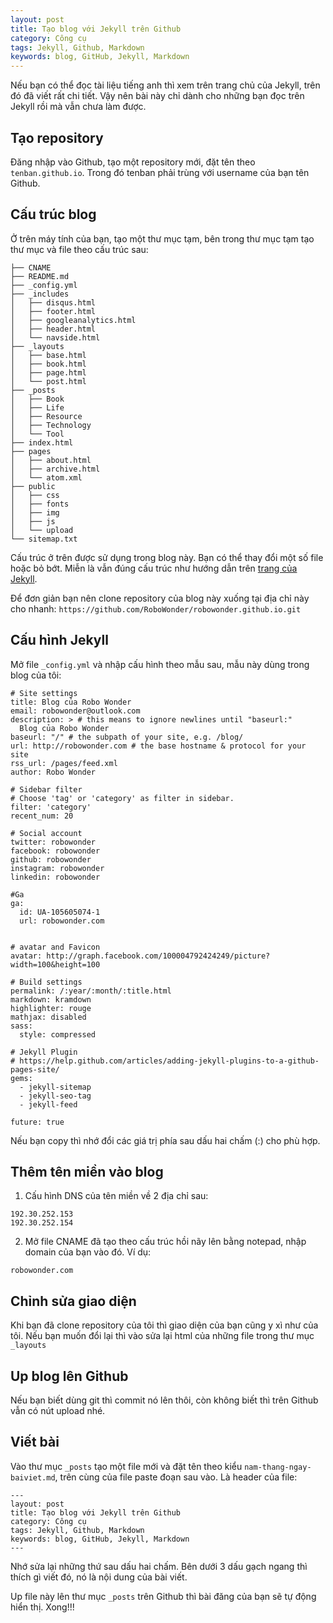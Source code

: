 ```yaml
---
layout: post
title: Tạo blog với Jekyll trên Github
category: Công cụ
tags: Jekyll, Github, Markdown
keywords: blog, GitHub, Jekyll, Markdown
---
```


Nếu bạn có thể đọc tài liệu tiếng anh thì xem trên trang chủ của Jekyll, trên đó đã viết rất chi tiết. Vậy nên bài này chỉ dành cho những bạn đọc trên Jekyll rồi mà vẫn chưa làm được.

## Tạo repository

Đăng nhập vào Github, tạo một repository mới, đặt tên theo `tenban.github.io`. Trong đó tenban phải trùng với username của bạn tên Github.

## Cấu trúc blog

Ở trên máy tính của bạn, tạo một thư mục tạm, bên trong thư mục tạm tạo thư mục và file theo cấu trúc sau:

```
├── CNAME
├── README.md
├── _config.yml
├── _includes
│   ├── disqus.html
│   ├── footer.html
│   ├── googleanalytics.html
│   ├── header.html
│   └── navside.html
├── _layouts
│   ├── base.html
│   ├── book.html
│   ├── page.html
│   └── post.html
├── _posts
│   ├── Book
│   ├── Life
│   ├── Resource
│   ├── Technology
│   └── Tool
├── index.html
├── pages
│   ├── about.html
│   ├── archive.html
│   └── atom.xml
├── public
│   ├── css
│   ├── fonts
│   ├── img
│   ├── js
│   └── upload
└── sitemap.txt
```

Cấu trúc ở trên được sử dụng trong blog này. Bạn có thể thay đổi một số file hoặc bỏ bớt. Miễn là vẫn đúng cấu trúc như hướng dẫn trên [trang của Jekyll](https://jekyllrb.com/docs/structure/).

Để đơn giản bạn nên clone repository của blog này xuống tại địa chỉ này cho nhanh: 
`https://github.com/RoboWonder/robowonder.github.io.git`

## Cấu hình Jekyll

Mở file `_config.yml` và nhập cấu hình theo mẫu sau, mẫu này dùng trong blog của tôi:

```
# Site settings
title: Blog của Robo Wonder
email: robowonder@outlook.com
description: > # this means to ignore newlines until "baseurl:"
  Blog của Robo Wonder
baseurl: "/" # the subpath of your site, e.g. /blog/
url: http://robowonder.com # the base hostname & protocol for your site
rss_url: /pages/feed.xml
author: Robo Wonder

# Sidebar filter
# Choose 'tag' or 'category' as filter in sidebar.
filter: 'category'
recent_num: 20

# Social account
twitter: robowonder
facebook: robowonder
github: robowonder
instagram: robowonder
linkedin: robowonder

#Ga
ga:
  id: UA-105605074-1
  url: robowonder.com


# avatar and Favicon
avatar: http://graph.facebook.com/100004792424249/picture?width=100&height=100

# Build settings
permalink: /:year/:month/:title.html
markdown: kramdown
highlighter: rouge
mathjax: disabled
sass:
  style: compressed

# Jekyll Plugin
# https://help.github.com/articles/adding-jekyll-plugins-to-a-github-pages-site/
gems:
  - jekyll-sitemap
  - jekyll-seo-tag
  - jekyll-feed

future: true
```

Nếu bạn copy thì nhớ đổi các giá trị phía sau dấu hai chấm (:) cho phù hợp.

## Thêm tên miền vào blog

1. Cấu hình DNS của tên miền về 2 địa chỉ sau:

```
192.30.252.153
192.30.252.154
```

2. Mở file CNAME đã tạo theo cấu trúc hồi nãy lên bằng notepad, nhập domain của bạn vào đó. Ví dụ:

```
robowonder.com
```

## Chỉnh sửa giao diện

Khi bạn đã clone repository của tôi thì giao diện của bạn cũng y xì như của tôi. Nếu bạn muốn đổi lại thì vào sửa lại html của những file trong thư mục `_layouts`

## Up blog lên Github

Nếu bạn biết dùng git thì commit nó lên thôi, còn không biết thì trên Github vẫn có nút upload nhé.


## Viết bài

Vào thư mục `_posts` tạo một file mới và đặt tên theo kiểu `nam-thang-ngay-baiviet.md`, trên cùng của file paste đoạn sau vào. Là header của file:

```
---
layout: post
title: Tạo blog với Jekyll trên Github
category: Công cụ
tags: Jekyll, Github, Markdown
keywords: blog, GitHub, Jekyll, Markdown
---
```

Nhớ sửa lại những thứ sau dấu hai chấm. Bên dưới 3 dấu gạch ngang thì thích gì viết đó, nó là nội dung của bài viết.

Up file này lên thư mục `_posts` trên Github thì bài đăng của bạn sẽ tự động hiển thị. Xong!!!